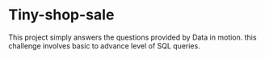 # Tiny-shop-sale
This project simply answers the questions provided by Data in motion. this challenge involves basic to advance level of SQL queries. 
